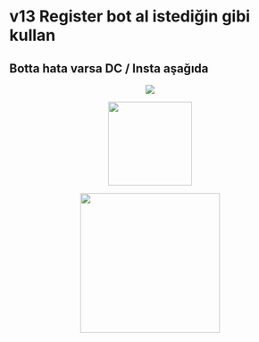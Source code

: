 # v13 Register bot al istediğin gibi kullan 
## Botta hata varsa DC / Insta aşağıda

<p align="center">
<a href="https://www.instagram.com/matr1e/"><img src="https://img.shields.io/badge/Matrié%20-D90070.svg?&style=for-the-badge&logo=instagram&logoColor=white"></a>
</p>

<p align="center">
<a href="https://discord.com/users/927598578757664769"><img width="150" src="https://img.shields.io/badge/Matrié%20-132287.svg?&style=for-the-badge&logo=discord&logoColor=white"></a>
</p>

<p align="center">
<a href="https://discord.gg/sVQqB4d5"><img width="250" src="https://img.shields.io/badge/Serendia Squad%20-132287.svg?&style=for-the-badge&logo=discord&logoColor=white"></a>
</p>

